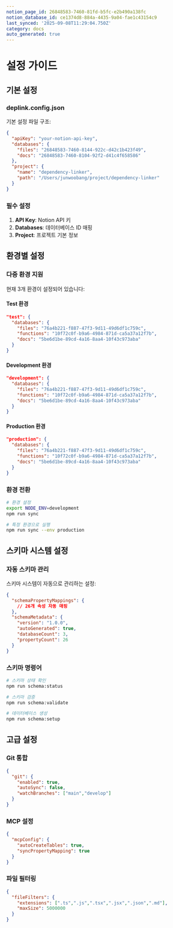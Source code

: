 ```yaml
---
notion_page_id: 26848583-7460-81fd-b5fc-e2b490a138fc
notion_database_id: ce1374d8-884a-4435-9a04-fae1c43154c9
last_synced: '2025-09-08T11:29:04.750Z'
category: docs
auto_generated: true
---
```

# 설정 가이드

## 기본 설정

### deplink.config.json

기본 설정 파일 구조:

```json
{
  "apiKey": "your-notion-api-key",
  "databases": {
    "files": "26848583-7460-8144-922c-d42c1b423f49",
    "docs": "26848583-7460-8104-92f2-d41c4f658586"
  },
  "project": {
    "name": "dependency-linker",
    "path": "/Users/junwoobang/project/dependency-linker"
  }
}
```

### 필수 설정

1. **API Key**: Notion API 키
2. **Databases**: 데이터베이스 ID 매핑
3. **Project**: 프로젝트 기본 정보

## 환경별 설정

### 다중 환경 지원

현재 3개 환경이 설정되어 있습니다:


#### Test 환경

```json
"test": {
  "databases": {
    "files": "76a4b221-f887-47f3-9d11-49d6df1c759c",
    "functions": "10f72c0f-b9a6-4984-871d-ca5a37a12f7b",
    "docs": "5be6d1be-89cd-4a16-8aa4-10f43c973aba"
  }
}
```

#### Development 환경

```json
"development": {
  "databases": {
    "files": "76a4b221-f887-47f3-9d11-49d6df1c759c",
    "functions": "10f72c0f-b9a6-4984-871d-ca5a37a12f7b",
    "docs": "5be6d1be-89cd-4a16-8aa4-10f43c973aba"
  }
}
```

#### Production 환경

```json
"production": {
  "databases": {
    "files": "76a4b221-f887-47f3-9d11-49d6df1c759c",
    "functions": "10f72c0f-b9a6-4984-871d-ca5a37a12f7b",
    "docs": "5be6d1be-89cd-4a16-8aa4-10f43c973aba"
  }
}
```


### 환경 전환

```bash
# 환경 설정
export NODE_ENV=development
npm run sync

# 특정 환경으로 실행
npm run sync --env production
```

## 스키마 시스템 설정

### 자동 스키마 관리

스키마 시스템이 자동으로 관리하는 설정:

```json
{
  "schemaPropertyMappings": {
    // 26개 속성 자동 매핑
  },
  "schemaMetadata": {
    "version": "1.0.0",
    "autoGenerated": true,
    "databaseCount": 3,
    "propertyCount": 26
  }
}
```

### 스키마 명령어

```bash
# 스키마 상태 확인
npm run schema:status

# 스키마 검증
npm run schema:validate

# 데이터베이스 생성
npm run schema:setup
```

## 고급 설정

### Git 통합

```json
{
  "git": {
    "enabled": true,
    "autoSync": false,
    "watchBranches": ["main","develop"]
  }
}
```

### MCP 설정

```json
{
  "mcpConfig": {
    "autoCreateTables": true,
    "syncPropertyMapping": true
  }
}
```

### 파일 필터링

```json
{
  "fileFilters": {
    "extensions": [".ts",".js",".tsx",".jsx",".json",".md"],
    "maxSize": 5000000
  }
}
```
